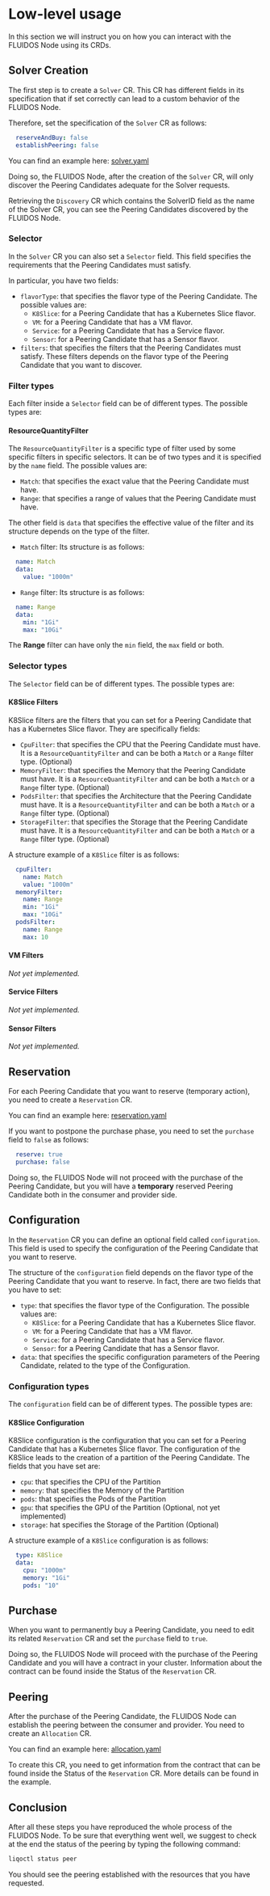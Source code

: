 # Low-level usage

In this section we will instruct you on how you can interact with the FLUIDOS Node using its CRDs.

## Solver Creation

The first step is to create a `Solver` CR. This CR has different fields in its specification that if set correctly can lead to a custom behavior of the FLUIDOS Node.

Therefore, set the specification of the `Solver` CR as follows:

```yaml
  reserveAndBuy: false
  establishPeering: false
```

You can find an example here: [solver.yaml](../../deployments/node/samples/solver-custom.yaml)

Doing so, the FLUIDOS Node, after the creation of the `Solver` CR, will only discover the Peering Candidates adequate for the Solver requests.

Retrieving the `Discovery` CR which contains the SolverID field as the name of the Solver CR, you can see the Peering Candidates discovered by the FLUIDOS Node.

### Selector

In the `Solver` CR you can also set a `Selector` field. This field specifies the requirements that the Peering Candidates must satisfy.

In particular, you have two fields:

- `flavorType`: that specifies the flavor type of the Peering Candidate. The possible values are:
  - `K8Slice`: for a Peering Candidate that has a Kubernetes Slice flavor.
  - `VM`: for a Peering Candidate that has a VM flavor.
  - `Service`: for a Peering Candidate that has a Service flavor.
  - `Sensor`: for a Peering Candidate that has a Sensor flavor.
- `filters`: that specifies the filters that the Peering Candidates must satisfy. These filters depends on the flavor type of the Peering Candidate that you want to discover.

### Filter types

Each filter inside a `Selector` field can be of different types. The possible types are:

#### ResourceQuantityFilter

The `ResourceQuantityFilter` is a specific type of filter used by some specific filters in specific selectors. It can be of two types and it is specified by the `name` field. The possible values are:

- `Match`: that specifies the exact value that the Peering Candidate must have.
- `Range`: that specifies a range of values that the Peering Candidate must have.

The other field is `data` that specifies the effective value of the filter and its structure depends on the type of the filter.

- `Match` filter: Its structure is as follows:

```yaml
  name: Match
  data:
    value: "1000m"
```

- `Range` filter: Its structure is as follows:

```yaml
  name: Range
  data:
    min: "1Gi"
    max: "10Gi"
```

The **Range** filter can have only the `min` field, the `max` field or both.

### Selector types

The `Selector` field can be of different types. The possible types are:

#### K8Slice Filters

K8Slice filters are the filters that you can set for a Peering Candidate that has a Kubernetes Slice flavor. They are specifically fields:

- `CpuFilter`: that specifies the CPU that the Peering Candidate must have. It is a `ResourceQuantityFilter` and can be both a `Match` or a `Range` filter type. (Optional)
- `MemoryFilter`: that specifies the Memory that the Peering Candidate must have. It is a `ResourceQuantityFilter` and can be both a `Match` or a `Range` filter type. (Optional)
- `PodsFilter`: that specifies the Architecture that the Peering Candidate must have. It is a `ResourceQuantityFilter` and can be both a `Match` or a `Range` filter type. (Optional)
- `StorageFilter`: that specifies the Storage that the Peering Candidate must have. It is a `ResourceQuantityFilter` and can be both a `Match` or a `Range` filter type. (Optional)

A structure example of a `K8Slice` filter is as follows:

```yaml
  cpuFilter:
    name: Match
    value: "1000m"
  memoryFilter:
    name: Range
    min: "1Gi"
    max: "10Gi"
  podsFilter:
    name: Range
    max: 10
```

#### VM Filters

*Not yet implemented.*

#### Service Filters

*Not yet implemented.*

#### Sensor Filters

*Not yet implemented.*

## Reservation

For each Peering Candidate that you want to reserve (temporary action), you need to create a `Reservation` CR.

You can find an example here: [reservation.yaml](../../deployments/node/samples/reservation.yaml)

If you want to postpone the purchase phase, you need to set the `purchase` field to `false` as follows:

```yaml
  reserve: true
  purchase: false
```

Doing so, the FLUIDOS Node will not proceed with the purchase of the Peering Candidate, but you will have a **temporary** reserved Peering Candidate both in the consumer and provider side.

## Configuration

In the `Reservation` CR you can define an optional field called `configuration`. This field is used to specify the configuration of the Peering Candidate that you want to reserve.

The structure of the `configuration` field depends on the flavor type of the Peering Candidate that you want to reserve. In fact, there are two fields that you have to set:

- `type`: that specifies the flavor type of the Configuration. The possible values are:
  - `K8Slice`: for a Peering Candidate that has a Kubernetes Slice flavor.
  - `VM`: for a Peering Candidate that has a VM flavor.
  - `Service`: for a Peering Candidate that has a Service flavor.
  - `Sensor`: for a Peering Candidate that has a Sensor flavor.
- `data`: that specifies the specific configuration parameters of the Peering Candidate, related to the type of the Configuration.

### Configuration types

The `configuration` field can be of different types. The possible types are:

#### K8Slice Configuration

K8Slice configuration is the configuration that you can set for a Peering Candidate that has a Kubernetes Slice flavor. The configuration of the K8Slice leads to the creation of a partition of the Peering Candidate. The fields that you have set are:

- `cpu`: that specifies the CPU of the Partition
- `memory`: that specifies the Memory of the Partition
- `pods`: that specifies the Pods of the Partition
- `gpu`: that specifies the GPU of the Partition (Optional, not yet implemented)
- `storage`: hat specifies the Storage of the Partition (Optional)

A structure example of a `K8Slice` configuration is as follows:

```yaml
  type: K8Slice
  data:
    cpu: "1000m"
    memory: "1Gi"
    pods: "10"
```

## Purchase

When you want to permanently buy a Peering Candidate, you need to edit its related `Reservation` CR and set the `purchase` field to `true`.

Doing so, the FLUIDOS Node will proceed with the purchase of the Peering Candidate and you will have a contract in your cluster. Information about the contract can be found inside the Status of the `Reservation` CR.

## Peering

After the purchase of the Peering Candidate, the FLUIDOS Node can establish the peering between the consumer and provider. You need to create an `Allocation` CR.

You can find an example here: [allocation.yaml](../../deployments/node/samples/allocation.yaml)

To create this CR, you need to get information from the contract that can be found inside the Status of the `Reservation` CR. More details can be found in the example.

## Conclusion

After all these steps you have reproduced the whole process of the FLUIDOS Node. To be sure that everything went well, we suggest to check at the end the status of the peering by typing the following command:

```bash
liqoctl status peer
```

You should see the peering established with the resources that you have requested.
